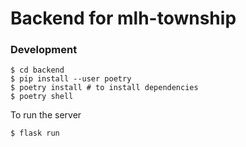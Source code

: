# Backend for mlh-township

### Development

```
$ cd backend
$ pip install --user poetry
$ poetry install # to install dependencies
$ poetry shell
```

To run the server

```
$ flask run
```
